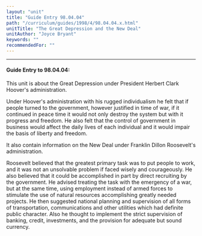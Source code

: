```yaml
---
layout: "unit"
title: "Guide Entry 98.04.04"
path: "/curriculum/guides/1998/4/98.04.04.x.html"
unitTitle: "The Great Depression and the New Deal"
unitAuthor: "Joyce Bryant"
keywords: ""
recommendedFor: ""
---
```

<body>
<hr/>
 <h4>
  Guide Entry to 98.04.04:
 </h4>
 This unit is about the Great Depression under President Herbert Clark Hoover's administration.
 <p>
  Under Hoover's administration with his rugged individualism he felt that if people turned to the government, however justified in time of war, if it continued in peace time it would not only destroy the system but with it progress and freedom.  He also felt that the control of government in business would affect the daily lives of each individual and it would impair the basis of liberty and freedom.
 </p>
 <p>
  It also contain information on the New Deal under Franklin Dillon Roosevelt's administration.
 </p>
 <p>
  Roosevelt believed that the greatest primary task was to put people to work, and it was not an unsolvable problem if faced wisely and courageously.  He also believed that it could be accomplished in part by direct recruiting by the government.  He advised treating the task with the emergency of a war, but at the same time, using employment instead of armed forces to stimulate the use of natural resources accomplishing greatly needed projects.  He then suggested national planning and supervision of all forms of transportation, communications and other utilities which had definite public character.  Also he thought to implement the strict supervision of banking, credit, investments, and the provision for adequate but sound currency.
 </p>

</body>